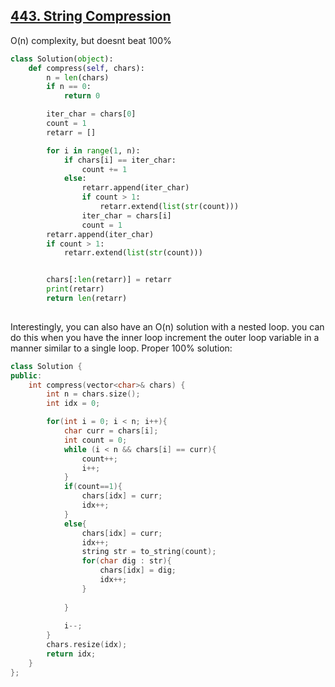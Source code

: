 ## [443. String Compression](https://leetcode.com/problems/string-compression/)

O(n) complexity, but doesnt beat 100%
```python
class Solution(object):
    def compress(self, chars):
        n = len(chars)
        if n == 0:
            return 0

        iter_char = chars[0]
        count = 1
        retarr = []

        for i in range(1, n):
            if chars[i] == iter_char:
                count += 1
            else:
                retarr.append(iter_char)
                if count > 1:
                    retarr.extend(list(str(count)))
                iter_char = chars[i]
                count = 1  
        retarr.append(iter_char)
        if count > 1:
            retarr.extend(list(str(count)))


        chars[:len(retarr)] = retarr
        print(retarr)
        return len(retarr)
        
```

Interestingly, you can also have an O(n) solution with a nested loop. you can do this when you have the inner loop increment the outer loop variable in a manner similar to a single loop. Proper 100% solution:
```cpp
class Solution {
public:
    int compress(vector<char>& chars) {
        int n = chars.size();
        int idx = 0;

        for(int i = 0; i < n; i++){
            char curr = chars[i];
            int count = 0;
            while (i < n && chars[i] == curr){
                count++;
                i++;
            }
            if(count==1){
                chars[idx] = curr;
                idx++;
            }
            else{
                chars[idx] = curr;
                idx++;
                string str = to_string(count);
                for(char dig : str){
                    chars[idx] = dig;
                    idx++;
                }
                
            }
            
            i--;
        }
        chars.resize(idx);
        return idx;
    }
};
```

